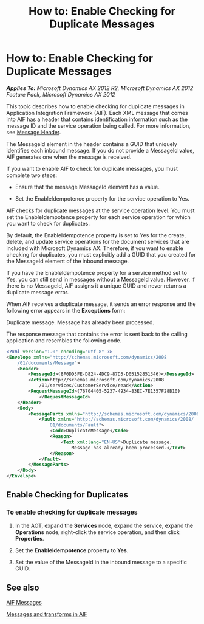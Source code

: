 ﻿---
title: 'How to: Enable Checking for Duplicate Messages'
TOCTitle: 'How to: Enable Checking for Duplicate Messages'
ms:assetid: b6fd698e-44c9-4508-afed-1df866ba5401
ms:mtpsurl: https://technet.microsoft.com/en-us/library/Cc617915(v=AX.60)
ms:contentKeyID: 35249836
ms.date: 11/07/2012
mtps_version: v=AX.60
dev_langs:
- xml
---

# How to: Enable Checking for Duplicate Messages 


_**Applies To:** Microsoft Dynamics AX 2012 R2, Microsoft Dynamics AX 2012 Feature Pack, Microsoft Dynamics AX 2012_

This topic describes how to enable checking for duplicate messages in Application Integration Framework (AIF). Each XML message that comes into AIF has a header that contains identification information such as the message ID and the service operation being called. For more information, see [Message Header](message-header.md).

The MessageId element in the header contains a GUID that uniquely identifies each inbound message. If you do not provide a MessageId value, AIF generates one when the message is received.

If you want to enable AIF to check for duplicate messages, you must complete two steps:

  - Ensure that the message MessageId element has a value.

  - Set the EnableIdempotence property for the service operation to Yes.

AIF checks for duplicate messages at the service operation level. You must set the EnableIdempotence property for each service operation for which you want to check for duplicates.

By default, the EnableIdempotence property is set to Yes for the create, delete, and update service operations for the document services that are included with Microsoft Dynamics AX. Therefore, if you want to enable checking for duplicates, you must explicitly add a GUID that you created for the MessageId element of the inbound message.

If you have the EnableIdempotence property for a service method set to Yes, you can still send in messages without a MessageId value. However, if there is no MessageId, AIF assigns it a unique GUID and never returns a duplicate message error.

When AIF receives a duplicate message, it sends an error response and the following error appears in the **Exceptions** form:

Duplicate message. Message has already been processed.

The response message that contains the error is sent back to the calling application and resembles the following code.

``` xml
<?xml version="1.0" encoding="utf-8" ?> 
<Envelope xmlns="http://schemas.microsoft.com/dynamics/2008
    /01/documents/Message">
    <Header>
        <MessageId>{8F0DD3FE-D824-4DC9-87D5-D05152851346}</MessageId>
        <Action>http://schemas.microsoft.com/dynamics/2008
            /01/services/CustomerService/read</Action>
        <RequestMessageId>{76704405-5237-4934-83EC-7E1357F28B10}
            </RequestMessageId> 
    </Header>
    <Body>
        <MessageParts xmlns="http://schemas.microsoft.com/dynamics/2008/01/documents/Message">
            <Fault xmlns="http://schemas.microsoft.com/dynamics/2008/
                01/documents/Fault">
                <Code>DuplicateMessage</Code> 
                <Reason>
                    <Text xml:lang="EN-US">Duplicate message. 
                        Message has already been processed.</Text> 
                </Reason>
            </Fault>
        </MessageParts>
    </Body>
</Envelope>
```

## Enable Checking for Duplicates

### To enable checking for duplicate messages

1.  In the AOT, expand the **Services** node, expand the service, expand the **Operations** node, right-click the service operation, and then click **Properties**.

2.  Set the **EnableIdempotence** property to **Yes**.

3.  Set the value of the MessageId in the inbound message to a specific GUID.

## See also

[AIF Messages](aif-messages.md)

[Messages and transforms in AIF](messages-and-transforms-in-aif.md)

